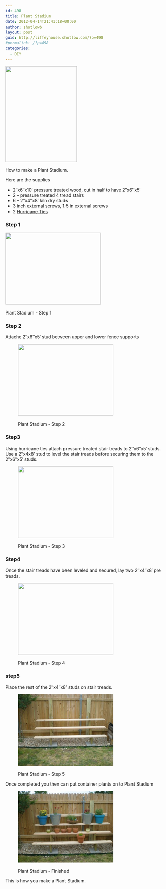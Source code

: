 ```yaml
---
id: 498
title: Plant Stadium
date: 2012-04-14T21:41:18+00:00
author: shotlowb
layout: post
guid: http://liffeyhouse.shotlow.com/?p=498
#permalink: /?p=498
categories:
  - DIY
---
```

[<img class="alignnone size-medium wp-image-223" title="The Stadium Plant Stand" src="http://liffeyhouse.shotlow.com/wp-content/uploads/2011/04/P4160185-225x300.jpg" alt="" width="225" height="300" />](vendor/img/uploads/2011/04/P4160185-e1303131772457.jpg)

How to make a Plant Stadium.

Here are the supplies

  * 2&#8243;x6&#8243;x10&#8242; pressure treated wood, cut in half to have 2&#8243;x6&#8243;x5&#8242;
  * 2 &#8211; pressure treated 4 tread stairs
  * 6 &#8211; 2&#8243;x4&#8243;x8&#8242; kiln dry studs
  * 3 inch external screws, 1.5 in external screws
  * 2 <a title="Hurricane Ties" href="http://www.strongtie.com/products/connectors/H.asp" target="_blank">Hurricane Ties</a>

### Step 1<figure id="attachment_503" style="width: 300px" class="wp-caption alignnone">

[<img class="size-medium wp-image-503" title="Plant Stadium" src="vendor/img/uploads/2012/04/P1010027-300x225.jpg" alt="" width="300" height="225" srcset="vendor/img/uploads/2012/04/P1010027-300x225.jpg 300w, vendor/img/uploads/2012/04/P1010027-768x576.jpg 768w, vendor/img/uploads/2012/04/P1010027-1024x768.jpg 1024w" sizes="(max-width: 300px) 100vw, 300px" />](vendor/img/uploads/2012/04/P1010027.jpg)<figcaption class="wp-caption-text">Plant Stadium - Step 1</figcaption></figure>

### Step 2

Attache 2&#8243;x6&#8243;x5&#8242; stud between upper and lower fence supports<figure id="attachment_501" style="width: 300px" class="wp-caption alignnone">

[<img class="size-medium wp-image-501 " title="Plant Stadium" src="vendor/img/uploads/2012/04/P4140028-300x225.jpg" alt="" width="300" height="225" srcset="vendor/img/uploads/2012/04/P4140028-300x225.jpg 300w, vendor/img/uploads/2012/04/P4140028-768x576.jpg 768w, vendor/img/uploads/2012/04/P4140028-1024x768.jpg 1024w" sizes="(max-width: 300px) 100vw, 300px" />](vendor/img/uploads/2012/04/P4140028.jpg)<figcaption class="wp-caption-text">Plant Stadium - Step 2</figcaption></figure>

### Step3

Using hurricane ties attach pressure treated stair treads to 2&#8243;x6&#8243;x5&#8242; studs. Use a 2&#8243;x4x8&#8242; stud to level the stair treads before securing them to the 2&#8243;x6&#8243;x5&#8242; studs.<figure id="attachment_502" style="width: 300px" class="wp-caption alignnone">

[<img class="size-medium wp-image-502 " title="Plant Stadium" src="vendor/img/uploads/2012/04/P4140029-300x225.jpg" alt="" width="300" height="225" srcset="vendor/img/uploads/2012/04/P4140029-300x225.jpg 300w, vendor/img/uploads/2012/04/P4140029-768x576.jpg 768w, vendor/img/uploads/2012/04/P4140029-1024x768.jpg 1024w" sizes="(max-width: 300px) 100vw, 300px" />](vendor/img/uploads/2012/04/P4140029.jpg)<figcaption class="wp-caption-text">Plant Stadium - Step 3</figcaption></figure>

### Step4

Once the stair treads have been leveled and secured, lay two 2&#8243;x4&#8243;x8&#8242; pre treads.<figure id="attachment_504" style="width: 300px" class="wp-caption alignnone">

[<img class="size-medium wp-image-504" title="Plant Stadium" src="vendor/img/uploads/2012/04/P4140030-300x225.jpg" alt="" width="300" height="225" srcset="vendor/img/uploads/2012/04/P4140030-300x225.jpg 300w, vendor/img/uploads/2012/04/P4140030-768x576.jpg 768w, vendor/img/uploads/2012/04/P4140030-1024x768.jpg 1024w" sizes="(max-width: 300px) 100vw, 300px" />](vendor/img/uploads/2012/04/P4140030.jpg)<figcaption class="wp-caption-text">Plant Stadium - Step 4</figcaption></figure>

### step5

Place the rest of the 2&#8243;x4&#8243;x8&#8242; studs on stair treads.<figure id="attachment_505" style="width: 300px" class="wp-caption alignnone">

[<img class="size-medium wp-image-505" title="Plant Stadium" src="vendor/img/uploads/2012/04/P4140031-300x225.jpg" alt="" width="300" height="225" />](vendor/img/uploads/2012/04/P4140031.jpg)<figcaption class="wp-caption-text">Plant Stadium - Step 5</figcaption></figure>

Once completed you then can put container plants on to Plant Stadium<figure id="attachment_506" style="width: 300px" class="wp-caption alignnone">

[<img class="size-medium wp-image-506" title="Plant Stadium" src="vendor/img/uploads/2012/04/P4140032-300x225.jpg" alt="" width="300" height="225" />](vendor/img/uploads/2012/04/P4140032.jpg)<figcaption class="wp-caption-text">Plant Stadium - Finished</figcaption></figure>

This is how you make a Plant Stadium.
